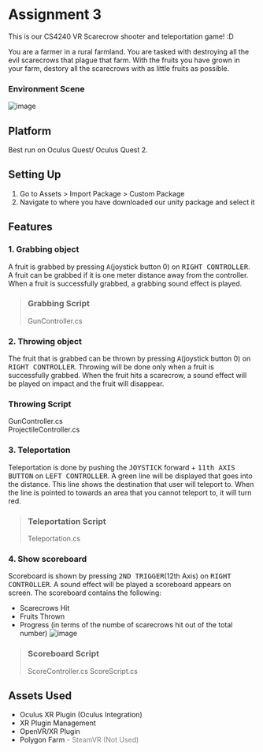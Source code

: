 # Assignment 3
This is our CS4240 VR Scarecrow shooter and teleportation game! :D

You are a farmer in a rural farmland. You are tasked with destroying all the evil scarecrows that plague that farm.
With the fruits you have grown in your farm, destory all the scarecrows with as little fruits as possible.

### Environment Scene
![image](https://user-images.githubusercontent.com/7495242/110196271-662aeb80-7e7e-11eb-8bbe-8b8706a3f852.png)

## Platform
Best run on Oculus Quest/ Oculus Quest 2.

## Setting Up
1. Go to Assets > Import Package > Custom Package
2. Navigate to where you have downloaded our unity package and select it

## Features
### 1. Grabbing object
A fruit is grabbed by pressing <kbd>A</kbd>(joystick button 0) on <kbd>RIGHT CONTROLLER</kbd>.
A fruit can be grabbed if it is one meter distance away from the controller.
When a fruit is successfully grabbed, a grabbing sound effect is played.

> ### Grabbing Script
> 
> GunController.cs

### 2. Throwing object
The fruit that is grabbed can be thrown by pressing <kbd>A</kbd>(joystick button 0) on <kbd>RIGHT CONTROLLER</kbd>.
Throwing will be done only when a fruit is successfully grabbed.
When the fruit hits a scarecrow, a sound effect will be played on impact and the fruit will disappear.

###   Throwing Script
GunController.cs
</br>
ProjectileController.cs

### 3. Teleportation
Teleportation is done by pushing the <kbd>JOYSTICK</kbd> forward + <kbd>11th AXIS BUTTON</kbd> on <kbd>LEFT CONTROLLER</kbd>. 
A green line will be displayed that goes into the distance. 
This line shows the destination that user will teleport to.
When the line is pointed to towards an area that you cannot teleport to, it will turn red.

> ### Teleportation Script
> 
> Teleportation.cs

### 4. Show scoreboard
Scoreboard is shown by pressing <kbd>2ND TRIGGER</kbd>(12th Axis) on <kbd>RIGHT CONTROLLER</kbd>.
A sound effect will be played a scoreboard appears on screen.
The scoreboard contains the following:
- Scarecrows Hit
- Fruits Thrown
- Progress (in terms of the numbe of scarecrows hit out of the total number)
![image](https://user-images.githubusercontent.com/7857839/110211976-1d9e1d00-7ed4-11eb-8876-32d0f424a150.png)


> ### Scoreboard Script
> 
> ScoreController.cs
> ScoreScript.cs

## Assets Used
- Oculus XR Plugin (Oculus Integration)
- XR Plugin Management
- OpenVR/XR Plugin
- Polygon Farm
<span style="color:grey">- SteamVR (Not Used)</span>


